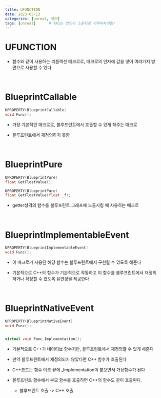```yaml
---
title: UFUNCTION
date: 2023-05-13
categories: [unreal, 용어]
tags: [unreal]		# TAG는 반드시 소문자로 이루어져야함!
---
```


UFUNCTION
================
* 함수와 같이 사용하는 리플렉션 매크로로, 매크로의 인자에 값을 넣어 여러가지 방면으로 사용할 수 있다.

<br>

BlueprintCallable
==========

```c++
UPROPERTY(BlueprintCallable)
void Func();
```

* 가장 기본적인 매크로로, 블루프린트에서 호출할 수 있게 해주는 매크로

* 블루프린트에서 재정의하지 못함

<br>

BlueprintPure
=================

```c++
UPROPERTY(BlueprintPure)
float GetFloatValue();

UPROPERTY(BlueprintPure)
float GetFloatValue(float _f);
```

*  getter성격의 함수를 블루프린트 그래프에 노출시킬 때 사용하는 매크로

<br>

BlueprintImplementableEvent
=================

```c++
UPROPERTY(BlueprintImplementableEvent)
void Func();
```

* 이 매크로가 사용된 해당 함수는 블루프린트에서 구현될 수 있도록 해준다

* 기본적으로 C++의 함수가 기본적으로 작동하고 이 함수를 블루프린트에서 재정의하거나 확장할 수 있도록 유연성을 제공한다

<br>


BlueprintNativeEvent
==============

```c++
UPROPERTY(BlueprintNativeEvent)
void Func();


virtual void Func_Implementation();
```

* 기본적으로 C++가 네이티브 함수지만, 블루프린트에서 재정의할 수 있게 해준다

* 만약 블루프린트에서 재정의되지 않았다면 C++ 함수가 호출된다

* C++코드는 함수 이름 끝에 _Implementation이 붙으면서 가상함수가 된다

* 블루프린트 함수에서 부모 함수를 호출하면 C++의 함수도 같이 호출된다.
  * 블루프린트 호출 -> C++ 호출


